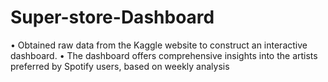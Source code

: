 # Super-store-Dashboard
• Obtained raw data from the Kaggle website to construct an interactive dashboard.
• The dashboard offers comprehensive insights into the artists preferred by Spotify users, based on weekly analysis

